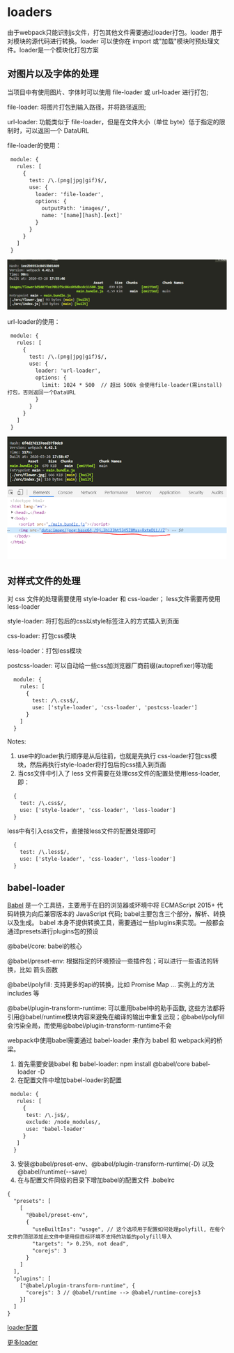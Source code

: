 # loaders

由于webpack只能识别js文件，打包其他文件需要通过loader打包。loader 用于对模块的源代码进行转换。loader 可以使你在 import 或"加载"模块时预处理文件。loader是一个模块化打包方案

## 对图片以及字体的处理

当项目中有使用图片、字体时可以使用 file-loader 或 url-loader 进行打包;

 file-loader: 将图片打包到输入路径，并将路径返回;

 url-loader: 功能类似于 file-loader，但是在文件大小（单位 byte）低于指定的限制时，可以返回一个 DataURL

 file-loader的使用：
 ```
  module: {
    rules: [
      {
        test: /\.(png|jpg|gif)$/,
        use: {
          loader: 'file-loader',
          options: {
            outputPath: 'images/',
            name: '[name][hash].[ext]'
          }
        }
      }
    ]
  }

 ```
 ![图片](https://github.com/Amanda5293/webpack/blob/master/3.loaders/imgs/img-file-loader.PNG)

 url-loader的使用：
 ```
  module: {
    rules: [
      {
        test: /\.(png|jpg|gif)$/,
        use: {
          loader: 'url-loader',
          options: {
            limit: 1024 * 500  // 超出 500k 会使用file-loader(需install)打包，否则返回一个DataURL
          }
        }
      }
    ]
  }
 ```
 ![图片](https://github.com/Amanda5293/webpack/blob/master/3.loaders/imgs/img-url-loader.PNG)
 ![图片](https://github.com/Amanda5293/webpack/blob/master/3.loaders/imgs/img-url-loader-html.PNG)

## 对样式文件的处理

对 css 文件的处理需要使用 style-loader 和 css-loader； less文件需要再使用 less-loader

style-loader: 将打包后的css以style标签注入的方式插入到页面

css-loader: 打包css模块

less-loader：打包less模块

postcss-loader: 可以自动给一些css加浏览器厂商前缀(autoprefixer)等功能

```
  module: {
    rules: [
      {
        test: /\.css$/,
        use: ['style-loader', 'css-loader', 'postcss-loader']
      }
    ]
  }

```
Notes:
1. use中的loader执行顺序是从后往前，也就是先执行 css-loader打包css模块，然后再执行style-loader将打包后的css插入到页面
2. 当css文件中引入了 less 文件需要在处理css文件的配置处使用less-loader,即：
  ```
    {
      test: /\.css$/,
      use: ['style-loader', 'css-loader', 'less-loader']
    }
  ```
  less中有引入css文件，直接按less文件的配置处理即可
  ```
    {
      test: /\.less$/,
      use: ['style-loader', 'css-loader', 'less-loader']
    }
  ```

## babel-loader

[Babel](https://babel.docschina.org/docs/en/) 是一个工具链，主要用于在旧的浏览器或环境中将 ECMAScript 2015+ 代码转换为向后兼容版本的 JavaScript 代码; babel主要包含三个部分，解析、转换以及生成。 babel 本身不提供转换工具，需要通过一些plugins来实现。一般都会通过presets进行plugins包的预设

@babel/core: babel的核心

@babel/preset-env: 根据指定的环境预设一些插件包；可以进行一些语法的转换，比如 箭头函数

@babel/polyfill: 支持更多的api的转换，比如 Promise Map ... 实例上的方法 includes 等

@babel/plugin-transform-runtime: 可以重用babel中的助手函数, 这些方法都将引用@babel/runtime模块内容来避免在编译的输出中重复出现；@babel/polyfill会污染全局，而使用@babel/plugin-transform-runtime不会

webpack中使用babel需要通过 babel-loader 来作为 babel 和 webpack间的桥梁。

1. 首先需要安装babel 和 babel-loader: npm install @babel/core babel-loader -D
2. 在配置文件中增加babel-loader的配置
```
 module: {
   rules: [
     {
      test: /\.js$/,
      exclude: /node_modules/,
      use: 'babel-loader'
     }
   ]
  }

```
3. 安装@babel/preset-env、@babel/plugin-transform-runtime(-D) 以及 @babel/runtime(--save)
3. 在与配置文件同级的目录下增加babel的配置文件 .babelrc
```
{
  "presets": [
    [
      "@babel/preset-env",
      {
        "useBuiltIns": "usage", // 这个选项用于配置如何处理polyfill, 在每个文件的顶部添加此文件中使用但目标环境不支持的功能的polyfill导入
        "targets": "> 0.25%, not dead",
        "corejs": 3
      }
    ]
  ],
  "plugins": [
    ["@babel/plugin-transform-runtime", {
      "corejs": 3 // @babel/runtime --> @babel/runtime-corejs3
    }]
  ]
}

```


[loader配置](https://www.webpackjs.com/guides/asset-management/)

[更多loader](https://www.webpackjs.com/loaders/)
